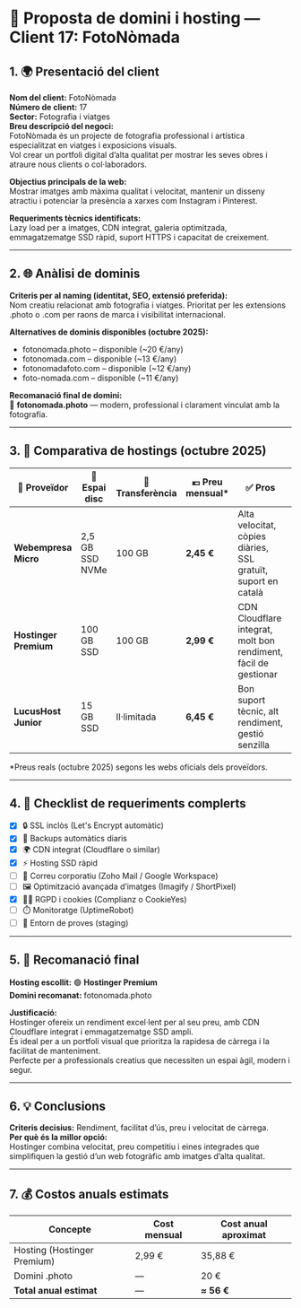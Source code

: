 # 📸 Proposta de domini i hosting — **Client 17: FotoNòmada**

## 1. 🌍 Presentació del client
**Nom del client:** FotoNòmada  
**Número de client:** 17  
**Sector:** Fotografia i viatges  
**Breu descripció del negoci:**  
FotoNòmada és un projecte de fotografia professional i artística especialitzat en viatges i exposicions visuals.  
Vol crear un portfoli digital d’alta qualitat per mostrar les seves obres i atraure nous clients o col·laboradors.

**Objectius principals de la web:**  
Mostrar imatges amb màxima qualitat i velocitat, mantenir un disseny atractiu i potenciar la presència a xarxes com Instagram i Pinterest.

**Requeriments tècnics identificats:**  
Lazy load per a imatges, CDN integrat, galeria optimitzada, emmagatzematge SSD ràpid, suport HTTPS i capacitat de creixement.

---

## 2. 🌐 Anàlisi de dominis
**Criteris per al naming (identitat, SEO, extensió preferida):**  
Nom creatiu relacionat amb fotografia i viatges. Prioritat per les extensions .photo o .com per raons de marca i visibilitat internacional.

**Alternatives de dominis disponibles (octubre 2025):**  
- fotonomada.photo – disponible (~20 €/any)  
- fotonomada.com – disponible (~13 €/any)  
- fotonomadafoto.com – disponible (~12 €/any)  
- foto-nomada.com – disponible (~11 €/any)

**Recomanació final de domini:**  
🌟 **fotonomada.photo** — modern, professional i clarament vinculat amb la fotografia.

---

## 3. 💾 Comparativa de hostings (octubre 2025)
| 🏢 Proveïdor | 💽 Espai disc | 🔁 Transferència | 💶 Preu mensual* | ✅ Pros | ⚠️ Contres |
|---------------|---------------|------------------|------------------|---------|------------|
| **Webempresa Micro** | 2,5 GB SSD NVMe | 100 GB | **2,45 €** | Alta velocitat, còpies diàries, SSL gratuït, suport en català | Espai reduït |
| **Hostinger Premium** | 100 GB SSD | 100 GB | **2,99 €** | CDN Cloudflare integrat, molt bon rendiment, fàcil de gestionar | Correu limitat |
| **LucusHost Junior** | 15 GB SSD | Il·limitada | **6,45 €** | Bon suport tècnic, alt rendiment, gestió senzilla | Preu una mica superior |

\*Preus reals (octubre 2025) segons les webs oficials dels proveïdors.

---

## 4. 🧩 Checklist de requeriments complerts
- [x] 🔒 SSL inclòs (Let's Encrypt automàtic)  
- [x] 💾 Backups automàtics diaris  
- [x] 🌍 CDN integrat (Cloudflare o similar)  
- [x] ⚡ Hosting SSD ràpid  
- [ ] 📧 Correu corporatiu (Zoho Mail / Google Workspace)  
- [ ] 🖼️ Optimització avançada d’imatges (Imagify / ShortPixel)  
- [x] 🧑‍⚖️ RGPD i cookies (Complianz o CookieYes)  
- [ ] ⏱️ Monitoratge (UptimeRobot)  
- [ ] 🧱 Entorn de proves (staging)

---

## 5. 🏁 Recomanació final
**Hosting escollit:** 🟢 **Hostinger Premium**  
**Domini recomanat:** fotonomada.photo  

**Justificació:**  
Hostinger ofereix un rendiment excel·lent per al seu preu, amb CDN Cloudflare integrat i emmagatzematge SSD ampli.  
És ideal per a un portfoli visual que prioritza la rapidesa de càrrega i la facilitat de manteniment.  
Perfecte per a professionals creatius que necessiten un espai àgil, modern i segur.

---

## 6. 💡 Conclusions
**Criteris decisius:** Rendiment, facilitat d’ús, preu i velocitat de càrrega.  
**Per què és la millor opció:**  
Hostinger combina velocitat, preu competitiu i eines integrades que simplifiquen la gestió d’un web fotogràfic amb imatges d’alta qualitat.

---

## 7. 💰 Costos anuals estimats
| Concepte | Cost mensual | Cost anual aproximat |
|-----------|---------------|----------------------|
| Hosting (Hostinger Premium) | 2,99 € | 35,88 € |
| Domini .photo | — | 20 € |
| **Total anual estimat** | — | **≈ 56 €** |
